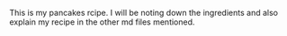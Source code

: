 This is my pancakes rcipe. I will be noting down the ingredients and also explain my recipe in the other md files mentioned.